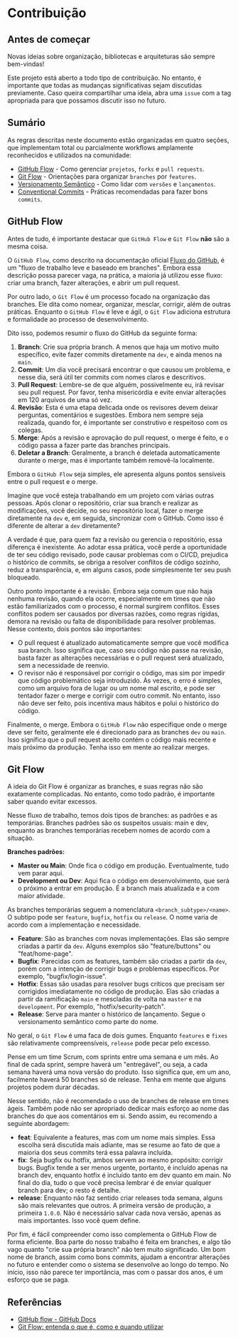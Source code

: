 # Contribuição

## Antes de começar

Novas ideias sobre organização, bibliotecas e arquiteturas são sempre bem-vindas!

Este projeto está aberto a todo tipo de contribuição. No entanto, é importante que todas as mudanças significativas sejam discutidas previamente. Caso queira compartilhar uma ideia, abra uma `issue` com a tag apropriada para que possamos discutir isso no futuro.

## Sumário

As regras descritas neste documento estão organizadas em quatro seções, que implementam total ou parcialmente workflows amplamente reconhecidos e utilizados na comunidade:

- [GitHub Flow](#) - Como gerenciar `projetos`, `forks` e `pull requests`.
- [Git Flow](#) - Orientações para organizar `branches` por `features`.
- [Versionamento Semântico](#) - Como lidar com `versões` e `lançamentos`.
- [Conventional Commits](#) - Práticas recomendadas para fazer bons `commits`.

## GitHub Flow

Antes de tudo, é importante destacar que `GitHub Flow` e `Git Flow` **não** são a mesma coisa.

O `GitHub Flow`, como descrito na documentação oficial [Fluxo do GitHub](https://docs.github.com/pt/get-started/using-github/github-flow), é um "fluxo de trabalho leve e baseado em branches". Embora essa descrição possa parecer vaga, na prática, a maioria já utilizou esse fluxo: criar uma branch, fazer alterações, e abrir um pull request.

Por outro lado, o `Git Flow` é um processo focado na organização das branches. Ele dita como nomear, organizar, mesclar, corrigir, além de outras práticas. Enquanto o `GitHub Flow` é leve e ágil, o `Git Flow` adiciona estrutura e formalidade ao processo de desenvolvimento.

Dito isso, podemos resumir o fluxo do GitHub da seguinte forma:

1. **Branch**: Crie sua própria branch. A menos que haja um motivo muito específico, evite fazer commits diretamente na `dev`, e ainda menos na `main`.
2. **Commit**: Um dia você precisará encontrar o que causou um problema, e nesse dia, será útil ter commits com nomes claros e descritivos.
3. **Pull Request**: Lembre-se de que alguém, possivelmente eu, irá revisar seu pull request. Por favor, tenha misericórdia e evite enviar alterações em 120 arquivos de uma só vez.
4. **Revisão**: Esta é uma etapa delicada onde os revisores devem deixar perguntas, comentários e sugestões. Embora nem sempre seja realizada, quando for, é importante ser construtivo e respeitoso com os colegas.
5. **Merge**: Após a revisão e aprovação do pull request, o merge é feito, e o código passa a fazer parte das branches principais.
6. **Deletar a Branch**: Geralmente, a branch é deletada automaticamente durante o merge, mas é importante também removê-la localmente.

Embora o `GitHub Flow` seja simples, ele apresenta alguns pontos sensíveis entre o pull request e o merge.

Imagine que você esteja trabalhando em um projeto com várias outras pessoas. Após clonar o repositório, criar sua branch e realizar as modificações, você decide, no seu repositório local, fazer o merge diretamente na `dev` e, em seguida, sincronizar com o GitHub. Como isso é diferente de alterar a `dev` diretamente?

A verdade é que, para quem faz a revisão ou gerencia o repositório, essa diferença é inexistente. Ao adotar essa prática, você perde a oportunidade de ter seu código revisado, pode causar problemas com o CI/CD, prejudica o histórico de commits, se obriga a resolver conflitos de código sozinho, reduz a transparência, e, em alguns casos, pode simplesmente ter seu push bloqueado.

Outro ponto importante é a revisão. Embora seja comum que não haja nenhuma revisão, quando ela ocorre, especialmente em times que não estão familiarizados com o processo, é normal surgirem conflitos. Esses conflitos podem ser causados por diversas razões, como regras rígidas, demora na revisão ou falta de disponibilidade para resolver problemas. Nesse contexto, dois pontos são importantes:

- O pull request é atualizado automaticamente sempre que você modifica sua branch. Isso significa que, caso seu código não passe na revisão, basta fazer as alterações necessárias e o pull request será atualizado, sem a necessidade de reenvio.
- O revisor não é responsável por corrigir o código, mas sim por impedir que código problemático seja introduzido. Às vezes, o erro é simples, como um arquivo fora de lugar ou um nome mal escrito, e pode ser tentador fazer o merge e corrigir com outro commit. No entanto, isso não deve ser feito, pois incentiva maus hábitos e polui o histórico do código.

Finalmente, o merge. Embora o `GitHub Flow` não especifique onde o merge deve ser feito, geralmente ele é direcionado para as branches `dev` ou `main`. Isso significa que o pull request aceito contém o código mais recente e mais próximo da produção. Tenha isso em mente ao realizar merges.

## Git Flow

A ideia do Git Flow é organizar as branches, e suas regras não são exatamente complicadas. No entanto, como todo padrão, é importante saber quando evitar excessos.

Nesse fluxo de trabalho, temos dois tipos de branches: as padrões e as temporárias. Branches padrões são os suspeitos usuais: main e dev, enquanto as branches temporárias recebem nomes de acordo com a situação.

**Branches padrões:**

- **Master ou Main**: Onde fica o código em produção. Eventualmente, tudo vem parar aqui.
- **Development ou Dev**: Aqui fica o código em desenvolvimento, que será o próximo a entrar em produção. É a branch mais atualizada e a com maior atividade.

As branches temporárias seguem a nomenclatura `<branch_subtype>/<name>`. O subtipo pode ser `feature`, `bugfix`, `hotfix` ou `release`. O nome varia de acordo com a implementação e necessidade.

- **Feature**: São as branches com novas implementações. Elas são sempre criadas a partir da `dev`. Alguns exemplos são "feature/buttons" ou "feat/home-page".
- **Bugfix**: Parecidas com as features, também são criadas a partir da `dev`, porém com a intenção de corrigir bugs e problemas específicos. Por exemplo, "bugfix/login-issue".
- **Hotfix**: Essas são usadas para resolver bugs críticos que precisam ser corrigidos imediatamente no código de produção. Elas são criadas a partir da ramificação `main` e mescladas de volta na `master` e na `development`. Por exemplo, "hotfix/security-patch".
- **Release**: Serve para manter o histórico de lançamento. Segue o versionamento semântico como parte do nome.

No geral, o `Git Flow` é uma faca de dois gumes. Enquanto `features` e `fixes` são relativamente compreensíveis, `release` pode pecar pelo excesso.

Pense em um time Scrum, com sprints entre uma semana e um mês. Ao final de cada sprint, sempre haverá um "entregável", ou seja, a cada semana haverá uma nova versão do produto. Isso significa que, em um ano, facilmente haverá 50 branches só de release. Tenha em mente que alguns projetos podem durar décadas.

Nesse sentido, não é recomendado o uso de branches de release em times ágeis. Também pode não ser apropriado dedicar mais esforço ao nome das branches do que aos comentários em si. Sendo assim, eu recomendo a seguinte abordagem:

- **feat**: Equivalente a features, mas com um nome mais simples. Essa escolha será discutida mais adiante, mas se resume ao fato de que a maioria dos seus commits terá essa palavra incluída.
- **fix**: Seja bugfix ou hotfix, ambos servem ao mesmo propósito: corrigir bugs. Bugfix tende a ser menos urgente, portanto, é incluído apenas na branch dev, enquanto hotfix é incluído tanto em dev quanto em main. No final do dia, tudo o que você precisa lembrar é de enviar qualquer branch para dev; o resto é detalhe.
- **release**: Enquanto não faz sentido criar releases toda semana, alguns são mais relevantes que outros. A primeira versão de produção, a primeira `1.0.0`. Não é necessário salvar cada nova versão, apenas as mais importantes. Isso você quem define.

Por fim, é fácil compreender como isso complementa o GitHub Flow de forma eficiente. Boa parte do nosso trabalho é feita em branches, e algo tão vago quanto "crie sua própria branch" não tem muito significado. Um bom nome de branch, assim como bons commits, ajudam a encontrar alterações no futuro e entender como o sistema se desenvolve ao longo do tempo. No início, isso não parece ter importância, mas com o passar dos anos, é um esforço que se paga.


## Referências

- [GitHub flow - GitHub Docs](https://docs.github.com/en/get-started/using-github/github-flow)
- [Git Flow: entenda o que é, como e quando utilizar](https://www.alura.com.br/artigos/git-flow-o-que-e-como-quando-utilizar)

